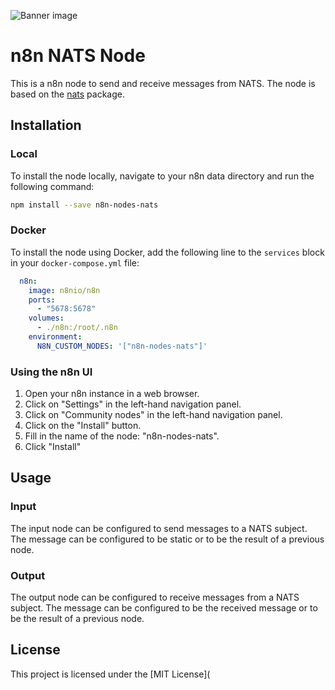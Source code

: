 ![Banner image](https://user-images.githubusercontent.com/10284570/173569848-c624317f-42b1-45a6-ab09-f0ea3c247648.png)

# n8n NATS Node

This is a n8n node to send and receive messages from NATS. The node is based on the [nats](https://www.npmjs.com/package/nats) package.

## Installation

### Local

To install the node locally, navigate to your n8n data directory and run the following command:

```bash
npm install --save n8n-nodes-nats
```

### Docker

To install the node using Docker, add the following line to the `services` block in your `docker-compose.yml` file:

```yaml
  n8n:
    image: n8nio/n8n
    ports:
      - "5678:5678"
    volumes:
      - ./n8n:/root/.n8n
    environment:
      N8N_CUSTOM_NODES: '["n8n-nodes-nats"]'
```

### Using the n8n UI

1. Open your n8n instance in a web browser.
2. Click on "Settings" in the left-hand navigation panel.
3. Click on "Community nodes" in the left-hand navigation panel.
4. Click on the "Install" button.
5. Fill in the name of the node: "n8n-nodes-nats".
6. Click "Install"


## Usage

### Input

The input node can be configured to send messages to a NATS subject. The message can be configured to be static or to be the result of a previous node.

### Output

The output node can be configured to receive messages from a NATS subject. The message can be configured to be the received message or to be the result of a previous node.

## License

This project is licensed under the [MIT License](
